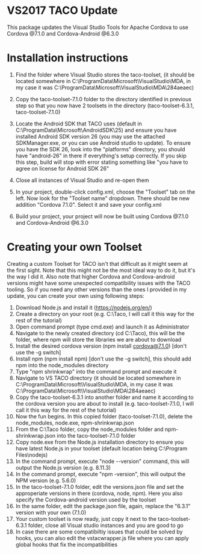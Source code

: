# VS2017 TACO Update
This package updates the Visual Studio Tools for Apache Cordova to use Cordova @7.1.0 and Cordova-Android @6.3.0

# Installation instructions
1. Find the folder where Visual Studio stores the taco-toolset, (it should be located somewhere in C:\ProgramData\Microsoft\VisualStudio\MDA, in my case it was C:\ProgramData\Microsoft\VisualStudio\MDA\284aeaec)

2. Copy the taco-toolset-7.1.0 folder to the directory identified in previous step so that you now have 2 toolsets in the directory (taco-toolset-6.3.1, taco-toolset-7.1.0)

3. Locate the Android SDK that TACO uses (default in C:\ProgramData\Microsoft\AndroidSDK\25) and ensure you have installed Android SDK version 26 (you may use the attached SDKManager.exe, or you can use Android studio to update). To ensure you have the SDK 26, look into the "platforms" directory, you should have "android-26" in there if everything's setup correctly. If you skip this step, build will stop with error stating something like "you have to agree on license for Android SDK 26"

4. Close all instances of Visual Studio and re-open them

5. In your project, double-click config.xml, choose the "Toolset" tab on the left. Now look for the "Toolset name" dropdown. There should be new addition "Cordova 7.1.0". Select it and save your config.xml

6. Build your project, your project will now be built using Cordova @7.1.0 and Cordova-Android @6.3.0




# Creating your own Toolset
Creating a custom Toolset for TACO isn't that difficult as it might seem at the first sight. Note that this might not be the most ideal way to do it, but it's the way I did it. Also note that higher Cordova and Cordova-android versions might have some unexpected compatibility issues with the TACO tooling. So if you need any other versions than the ones I provided in my update, you can create your own using following steps:

1. Download Node.js and install it (https://nodejs.org/en/)
2. Create a directory on your root (e.g. C:\Taco, I will call it this way for the rest of the tutorial)
3. Open command prompt (type cmd.exe) and launch it as Administrator
4. Navigate to the newly created directory (cd C:\Taco), this will be the folder, where npm will store the libraries we are about to download
5. Install the desired cordova version (npm install cordova@7.1.0) [don't use the -g switch]
6. Install npm (npm install npm) [don't use the -g switch], this should add npm into the node_modules directory
7. Type "npm shrinkwrap" into the command prompt and execute it
8. Navigate to VS TACO directory (it should be located somewhere in C:\ProgramData\Microsoft\VisualStudio\MDA, in my case it was C:\ProgramData\Microsoft\VisualStudio\MDA\284aeaec)
9. Copy the taco-toolset-6.3.1 into another folder and name it according to the cordova version you are about to install (e.g. taco-toolset-7.1.0, I will call it this way for the rest of the tutorial)
10. Now the fun begins. In this copied folder (taco-toolset-7.1.0), delete the node_modules, node.exe, npm-shrinkwrap.json
11. From the C:\Taco folder, copy the node_modules folder and npm-shrinkwrap.json into the taco-toolset-7.1.0 folder
12. Copy node.exe from the Node.js installation directory to ensure you have latest Node.js in your toolset (default location being C:\Program Files\nodejs)
13. In the command prompt, execute "node --version" command, this will output the Node.js version (e.g. 8.11.3)
14. In the command prompt, execute "npm -version", this will output the NPM version (e.g. 5.6.0)
15. In the taco-toolset-7.1.0 folder, edit the versions.json file and set the approperiate versions in there (cordova, node, npm). Here you also specify the Cordova-android version used by the toolset
16. In the same folder, edit the package.json file, again, replace the "6.3.1" version with your own (7.1.0)
17. Your custom toolset is now ready, just copy it next to the taco-toolset-6.3.1 folder, close all Visual studio instances and you are good to go
18. In case there are some compatibiltiy issues that could be solved by hooks, you can also edit the vstacwrapper.js file where you can apply global hooks that fix the incompatibilities
